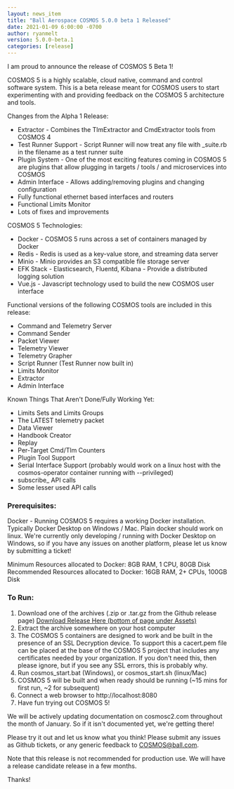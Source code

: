 ```yaml
---
layout: news_item
title: "Ball Aerospace COSMOS 5.0.0 beta 1 Released"
date: 2021-01-09 6:00:00 -0700
author: ryanmelt
version: 5.0.0-beta.1
categories: [release]
---
```


I am proud to announce the release of COSMOS 5 Beta 1!

COSMOS 5 is a highly scalable, cloud native, command and control software system. This is a beta release meant for COSMOS users to start experimenting with and providing feedback on the COSMOS 5 architecture and tools.

Changes from the Alpha 1 Release:

- Extractor - Combines the TlmExtractor and CmdExtractor tools from COSMOS 4
- Test Runner Support - Script Runner will now treat any file with \_suite.rb in the filename as a test runner suite
- Plugin System - One of the most exciting features coming in COSMOS 5 are plugins that allow plugging in targets / tools / and microservices into COSMOS
- Admin Interface - Allows adding/removing plugins and changing configuration
- Fully functional ethernet based interfaces and routers
- Functional Limits Monitor
- Lots of fixes and improvements

COSMOS 5 Technologies:

- Docker - COSMOS 5 runs across a set of containers managed by Docker
- Redis - Redis is used as a key-value store, and streaming data server
- Minio - Minio provides an S3 compatible file storage server
- EFK Stack - Elasticsearch, Fluentd, Kibana - Provide a distributed logging solution
- Vue.js - Javascript technology used to build the new COSMOS user interface

Functional versions of the following COSMOS tools are included in this release:

- Command and Telemetry Server
- Command Sender
- Packet Viewer
- Telemetry Viewer
- Telemetry Grapher
- Script Runner (Test Runner now built in)
- Limits Monitor
- Extractor
- Admin Interface

Known Things That Aren't Done/Fully Working Yet:

- Limits Sets and Limits Groups
- The LATEST telemetry packet
- Data Viewer
- Handbook Creator
- Replay
- Per-Target Cmd/Tlm Counters
- Plugin Tool Support
- Serial Interface Support (probably would work on a linux host with the cosmos-operator container running with --privileged)
- subscribe\_ API calls
- Some lesser used API calls

### Prerequisites:

Docker - Running COSMOS 5 requires a working Docker installation. Typically Docker Desktop on Windows / Mac. Plain docker should work on linux. We're currently only developing / running with Docker Desktop on Windows, so if you have any issues on another platform, please let us know by submitting a ticket!

Minimum Resources allocated to Docker: 8GB RAM, 1 CPU, 80GB Disk
Recommended Resources allocated to Docker: 16GB RAM, 2+ CPUs, 100GB Disk

### To Run:

1. Download one of the archives (.zip or .tar.gz from the Github release page) [Download Release Here (bottom of page under Assets)](https://github.com/BallAerospace/COSMOS/releases/tag/v5.0.0-beta.1)
2. Extract the archive somewhere on your host computer
3. The COSMOS 5 containers are designed to work and be built in the presence of an SSL Decryption device. To support this a cacert.pem file can be placed at the base of the COSMOS 5 project that includes any certificates needed by your organization. If you don't need this, then please ignore, but if you see any SSL errors, this is probably why.
4. Run cosmos_start.bat (Windows), or cosmos_start.sh (linux/Mac)
5. COSMOS 5 will be built and when ready should be running (~15 mins for first run, ~2 for subsequent)
6. Connect a web browser to http://localhost:8080
7. Have fun trying out COSMOS 5!

We will be actively updating documentation on cosmosc2.com throughout the month of January. So if it isn't documented yet, we're getting there!

Please try it out and let us know what you think! Please submit any issues as Github tickets, or any generic feedback to COSMOS@ball.com.

Note that this release is not recommended for production use. We will have a release candidate release in a few months.

Thanks!
